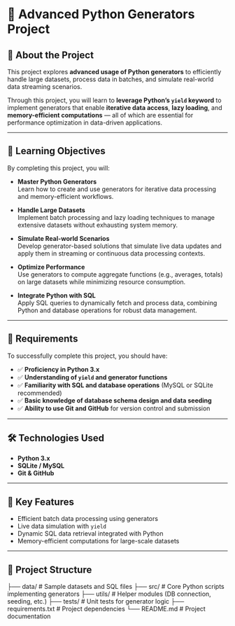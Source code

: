 # 🧠 Advanced Python Generators Project

## 📘 About the Project
This project explores **advanced usage of Python generators** to efficiently handle large datasets, process data in batches, and simulate real-world data streaming scenarios.

Through this project, you will learn to **leverage Python’s `yield` keyword** to implement generators that enable **iterative data access**, **lazy loading**, and **memory-efficient computations** — all of which are essential for performance optimization in data-driven applications.

---

## 🎯 Learning Objectives

By completing this project, you will:

- **Master Python Generators**  
  Learn how to create and use generators for iterative data processing and memory-efficient workflows.

- **Handle Large Datasets**  
  Implement batch processing and lazy loading techniques to manage extensive datasets without exhausting system memory.

- **Simulate Real-world Scenarios**  
  Develop generator-based solutions that simulate live data updates and apply them in streaming or continuous data processing contexts.

- **Optimize Performance**  
  Use generators to compute aggregate functions (e.g., averages, totals) on large datasets while minimizing resource consumption.

- **Integrate Python with SQL**  
  Apply SQL queries to dynamically fetch and process data, combining Python and database operations for robust data management.

---

## 🧩 Requirements

To successfully complete this project, you should have:

- ✅ **Proficiency in Python 3.x**
- ✅ **Understanding of `yield` and generator functions**
- ✅ **Familiarity with SQL and database operations** (MySQL or SQLite recommended)
- ✅ **Basic knowledge of database schema design and data seeding**
- ✅ **Ability to use Git and GitHub** for version control and submission

---

## 🛠️ Technologies Used

- **Python 3.x**
- **SQLite / MySQL**
- **Git & GitHub**

---

## 🚀 Key Features

- Efficient batch data processing using generators  
- Live data simulation with `yield`  
- Dynamic SQL data retrieval integrated with Python  
- Memory-efficient computations for large-scale datasets  

---

## 📂 Project Structure

├── data/ # Sample datasets and SQL files
├── src/ # Core Python scripts implementing generators
├── utils/ # Helper modules (DB connection, seeding, etc.)
├── tests/ # Unit tests for generator logic
├── requirements.txt # Project dependencies
└── README.md # Project documentation
